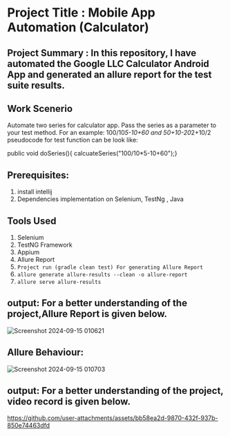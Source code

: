 # Project Title : Mobile App Automation (Calculator) 

## Project Summary : In this repository, I have automated the Google LLC Calculator Android App and generated an allure report for the test suite results.

## Work Scenerio
Automate two series for calculator app. Pass the series as a parameter to your test method. For an example:
100/10*5-10+60 and 
50+10-20*2+10/2
pseudocode for test function can be look like:

public void doSeries(){ calcuateSeries("100/10*5-10+60");}

## Prerequisites: 
1. install intellij
2. Dependencies implementation on Selenium, TestNg , Java

## Tools Used
1. Selenium
2. TestNG Framework
3. Appium
4. Allure Report
 1. ``` Project run (gradle clean test) For generating Allure Report  ```
 2. ``` allure generate allure-results --clean -o allure-report ```
 3. ``` allure serve allure-results ```

## output: For a better understanding of the project,Allure Report is given below.
![Screenshot 2024-09-15 010621](https://github.com/user-attachments/assets/452edc2a-19b5-4601-a4dc-1f0da3cbf05d)

 ## Allure Behaviour:
![Screenshot 2024-09-15 010703](https://github.com/user-attachments/assets/ae508fce-418f-4f84-8a97-c4bd30913dc8)

## output: For a better understanding of the project, video record is given below.
https://github.com/user-attachments/assets/bb58ea2d-9870-432f-937b-850e74463dfd


